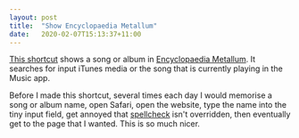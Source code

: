 ```yaml
---
layout: post
title:  "Show Encyclopaedia Metallum"
date:   2020-02-07T15:13:37+11:00
---
```


[This shortcut][] shows a song or album in [Encyclopaedia Metallum][]. It searches for input iTunes media or the song that is currently playing in the Music app.

[This shortcut]: https://www.icloud.com/shortcuts/3c215b12a3f0482ba7dc0a541ed90c1b
[Encyclopaedia Metallum]: https://www.metal-archives.com

Before I made this shortcut, several times each day I would memorise a song or album name, open Safari, open the website, type the name into the tiny input field, get annoyed that [spellcheck][] isn't overridden, then eventually get to the page that I wanted.
This is so much nicer.

[spellcheck]: https://www.w3.org/TR/html52/editing.html#element-attrdef-global-spellcheck
